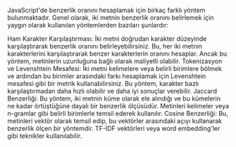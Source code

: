 JavaScript'de benzerlik oranını hesaplamak için birkaç farklı yöntem bulunmaktadır. Genel olarak, iki metnin benzerlik oranını belirlemek için yaygın olarak kullanılan yöntemlerden bazıları şunlardır:

Ham Karakter Karşılaştırması: İki metni doğrudan karakter düzeyinde karşılaştırarak benzerlik oranını belirleyebilirsiniz. Bu, her iki metnin karakterlerini karşılaştırarak benzer karakterlerin oranını hesaplar. Ancak bu yöntem, metinlerin uzunluğuna bağlı olarak maliyetli olabilir.
Tokenizasyon ve Levenshtein Mesafesi: İki metni kelimelere veya belirli birimlere bölmek ve ardından bu birimler arasındaki farkı hesaplamak için Levenshtein mesafesi gibi bir metrik kullanabilirsiniz. Bu yöntem, karakter bazlı karşılaştırmadan daha hızlı olabilir ve daha iyi sonuçlar verebilir.
Jaccard Benzerliği: Bu yöntem, iki metnin küme olarak ele alındığı ve bu kümelerin ne kadar örtüştüğüne dayalı bir benzerlik ölçüsüdür. Metinleri kelimeler veya n-gramlar gibi belirli birimlerle temsil ederek kullanılır.
Cosine Benzerliği: Bu, metinleri vektör olarak temsil edip, bu vektörler arasındaki açıyı kullanarak benzerlik ölçen bir yöntemdir. TF-IDF vektörleri veya word embedding'ler gibi teknikler kullanılabilir.